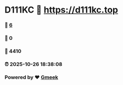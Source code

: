 # D111KC :link: https://d111kc.top 
### :page_facing_up: [6](https://d111kc.top/tag.html) 
### :speech_balloon: 0 
### :hibiscus: 4410 
### :alarm_clock: 2025-10-26 18:38:08 
### Powered by :heart: [Gmeek](https://github.com/Meekdai/Gmeek)
